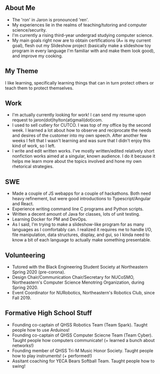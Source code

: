 ## About Me
- The 'ron' in Jaron is pronounced 'ren'.
- My experiences lie in the realms of teaching/tutoring and computer science/security. 
- I'm currently a rising third-year undergrad studying computer science.
- My main goals right now are to obtain certifications (A+ is my current goal), flesh out my Slideshow project (basically make a slideshow toy program in every language I'm familiar with and make them look good), and improve my cooking.

## My Theme

I like learning, specifically learning things that can in turn protect others or teach them to protect themselves.

## Work
- I'm actually currently looking for work! I can send my resume upon request to jaron(dot)hylton(at)gmail(dot)com.
- I used to sell cutlery for CUTCO. I was top of my office by the second week. I learned a lot about how to observe and reciprocate the needs and desires of the customer into my own speech. After another few weeks I felt that I wasn't learning and was sure that I didn't enjoy this kind of work, so I left.
- I write and edit written works. I've mostly written/edited relatively short nonfiction works aimed at a singular, known audience. I do it because it helps me learn more about the topics involved and hone my own rhetorical strategies.

## SWE
- Made a couple of JS webapps for a couple of hackathons. Both need heavy refinement, but were good introductions to Typescript/Angular and React.
- Experience writing command line C programs and Python scripts.
- Written a decent amount of Java for classes, lots of unit testing.
- Learning Docker for PM and DevOps.
- As I said, I'm trying to make a slideshow-like program for as many languages as I comfortably can. I realized it requires me to handle I/O, file manipulation, data structures, display, and gui, so I kinda need to know a bit of each language to actually make something presentable.

## Volunteering
- Tutored with the Black Engineering Student Society at Northeastern Spring 2020 (pre-corona). 
- Design Chair/Communication Chair/Secretary for NUCoSMO, Northeastern's Computer Science Menotring Organization, during Spring 2020.
- Event Coordinator for NURobotics, Northeastern's Robotics Club, since Fall 2019.

## Formative High School Stuff
- Founding co-captain of QHSS Robotics Team (Team Spark). Taught people how to use Arduinos!
- Founding co-captain of QHSS Computer Sciecne Team (Team Cyber). Taught people how computers communicate! (+ learned a bunch about networks!)
- Founding member of QHSS Tri-M Music Honor Society. Taught people how to play instruments! (+ performed!)
- Assitant coaching for YECA Bears Softball Team. Taught people how to swing!
<!---[Link](url) and ![Image](src)--->
